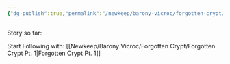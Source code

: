 ```yaml
---
{"dg-publish":true,"permalink":"/newkeep/barony-vicroc/forgotten-crypt/forgotten-crypt-questline/","updated":"2025-03-25T12:34:26.879+05:30"}
---
```


Story so far:

Start Following with: [[Newkeep/Barony Vicroc/Forgotten Crypt/Forgotten Crypt Pt. 1\|Forgotten Crypt Pt. 1]]
